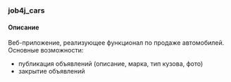 ### job4j_cars

#### Описание

Веб-приложение, реализующее функционал по продаже автомобилей. Основные возможности:
- публикация объявлений (описание, марка, тип кузова, фото)
- закрытие объявлений
